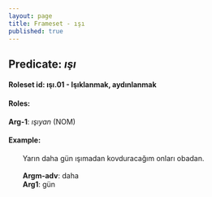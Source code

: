 ```yaml
---
layout: page
title: Frameset - ışı
published: true
---
```

<h2>Predicate: <i>ışı</i></h2>
<h4>Roleset id: ışı.01 - Işıklanmak, aydınlanmak<br>
<h4>Roles:</h4>
<b>Arg-1</b>: <i>ışıyan</i>  (NOM) <br>
<h4>Example:</h4>
&emsp;&emsp;Yarın daha gün ışımadan kovduracağım onları obadan.<br><br>
&emsp;&emsp;<b>Argm-adv</b>:  daha<br>
&emsp;&emsp;<b>Arg1</b>:  gün<br>

